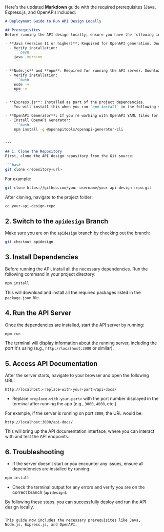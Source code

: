 Here's the updated **Markdown** guide with the required prerequisites (Java, Express.js, and OpenAPI) included:

```markdown
# Deployment Guide to Run API Design Locally

## Prerequisites
Before running the API design locally, ensure you have the following installed:

- **Java (version 11 or higher)**: Required for OpenAPI generation. Download and install from [here](https://www.oracle.com/java/technologies/javase-downloads.html).
  - Verify installation:
    ```bash
    java -version
    ```
  
- **Node.js** and **npm**: Required for running the API server. Download from [here](https://nodejs.org/).
  - Verify installation:
    ```bash
    node -v
    npm -v
    ```

- **Express.js**: Installed as part of the project dependencies.
  - You will install this when you run `npm install` in the following steps.

- **OpenAPI Generator**: If you're working with OpenAPI YAML files for API design, ensure you have `openapi-generator-cli` installed globally.
  - Install OpenAPI Generator:
    ```bash
    npm install -g @openapitools/openapi-generator-cli
    ```

---

## 1. Clone the Repository
First, clone the API design repository from the Git source:

```bash
git clone <repository-url>
```

For example:

```bash
git clone https://github.com/your-username/your-api-design-repo.git
```

After cloning, navigate to the project folder:

```bash
cd your-api-design-repo
```

## 2. Switch to the `apidesign` Branch
Make sure you are on the `apidesign` branch by checking out the branch:

```bash
git checkout apidesign
```

## 3. Install Dependencies
Before running the API, install all the necessary dependencies. Run the following command in your project directory:

```bash
npm install
```

This will download and install all the required packages listed in the `package.json` file.

## 4. Run the API Server
Once the dependencies are installed, start the API server by running:

```bash
npm run
```

The terminal will display information about the running server, including the port it's using (e.g., `http://localhost:3000` or similar).

## 5. Access API Documentation
After the server starts, navigate to your browser and open the following URL:

```
http://localhost:<replace-with-your-port>/api-docs/
```

- Replace `<replace-with-your-port>` with the port number displayed in the terminal after running the app (e.g., `3000`, `4000`, etc.).
  
For example, if the server is running on port `3000`, the URL would be:

```
http://localhost:3000/api-docs/
```

This will bring up the API documentation interface, where you can interact with and test the API endpoints.

## 6. Troubleshooting
- If the server doesn’t start or you encounter any issues, ensure all dependencies are installed by running:

```bash
npm install
```

- Check the terminal output for any errors and verify you are on the correct branch (`apidesign`).

By following these steps, you can successfully deploy and run the API design locally.
```

This guide now includes the necessary prerequisites like Java, Node.js, Express.js, and OpenAPI.